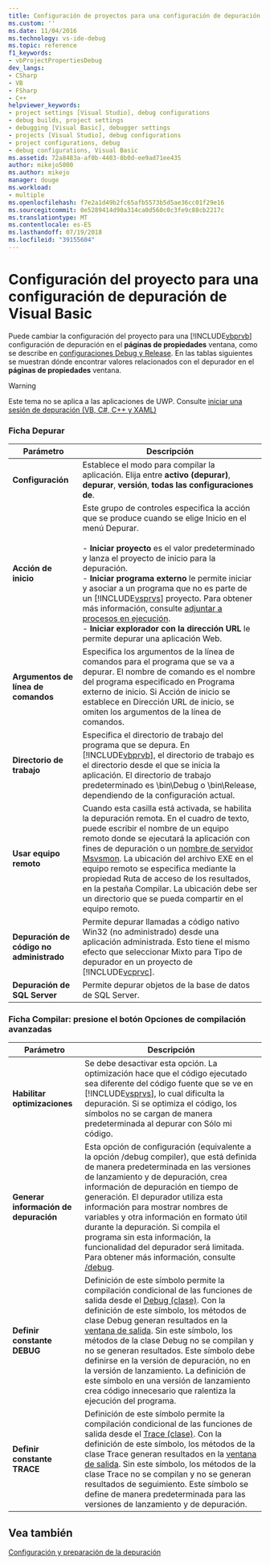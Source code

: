 ```yaml
---
title: Configuración de proyectos para una configuración de depuración de Visual Basic | Microsoft Docs
ms.custom: ''
ms.date: 11/04/2016
ms.technology: vs-ide-debug
ms.topic: reference
f1_keywords:
- vbProjectPropertiesDebug
dev_langs:
- CSharp
- VB
- FSharp
- C++
helpviewer_keywords:
- project settings [Visual Studio], debug configurations
- debug builds, project settings
- debugging [Visual Basic], debugger settings
- projects [Visual Studio], debug configurations
- project configurations, debug
- debug configurations, Visual Basic
ms.assetid: 72a8483a-af0b-4403-8b0d-ee9ad71ee435
author: mikejo5000
ms.author: mikejo
manager: douge
ms.workload:
- multiple
ms.openlocfilehash: f7e2a1d49b2fc65afb5573b5d5ae36cc01f29e16
ms.sourcegitcommit: 0e5289414d90a314ca0d560c0c3fe9c88cb2217c
ms.translationtype: MT
ms.contentlocale: es-ES
ms.lasthandoff: 07/19/2018
ms.locfileid: "39155604"
---
```

# <a name="project-settings-for-a-visual-basic-debug-configuration"></a>Configuración del proyecto para una configuración de depuración de Visual Basic
Puede cambiar la configuración del proyecto para una [!INCLUDE[vbprvb](../code-quality/includes/vbprvb_md.md)] configuración de depuración en el **páginas de propiedades** ventana, como se describe en [configuraciones Debug y Release](../debugger/how-to-set-debug-and-release-configurations.md). En las tablas siguientes se muestran dónde encontrar valores relacionados con el depurador en el **páginas de propiedades** ventana.  
  
> [!WARNING]
>  Este tema no se aplica a las aplicaciones de UWP. Consulte [iniciar una sesión de depuración (VB, C#, C++ y XAML)](../debugger/start-a-debugging-session-for-a-store-app-in-visual-studio-vb-csharp-cpp-and-xaml.md)  
  
### <a name="debug-tab"></a>Ficha Depurar  
  
|Parámetro|Descripción|  
|-------------|-----------------|  
|**Configuración**|Establece el modo para compilar la aplicación. Elija entre **activo (depurar)**, **depurar**, **versión**, **todas las configuraciones de**.|  
|**Acción de inicio**|Este grupo de controles especifica la acción que se produce cuando se elige Inicio en el menú Depurar.<br /><br /> -   **Iniciar proyecto** es el valor predeterminado y lanza el proyecto de inicio para la depuración. <br />-   **Iniciar programa externo** le permite iniciar y asociar a un programa que no es parte de un [!INCLUDE[vsprvs](../code-quality/includes/vsprvs_md.md)] proyecto. Para obtener más información, consulte [adjuntar a procesos en ejecución](../debugger/attach-to-running-processes-with-the-visual-studio-debugger.md).<br />-   **Iniciar explorador con la dirección URL** le permite depurar una aplicación Web.|  
|**Argumentos de línea de comandos**|Especifica los argumentos de la línea de comandos para el programa que se va a depurar. El nombre de comando es el nombre del programa especificado en Programa externo de inicio. Si Acción de inicio se establece en Dirección URL de inicio, se omiten los argumentos de la línea de comandos.|  
|**Directorio de trabajo**|Especifica el directorio de trabajo del programa que se depura. En [!INCLUDE[vbprvb](../code-quality/includes/vbprvb_md.md)], el directorio de trabajo es el directorio desde el que se inicia la aplicación. El directorio de trabajo predeterminado es \bin\Debug o \bin\Release, dependiendo de la configuración actual.|  
|**Usar equipo remoto**|Cuando esta casilla está activada, se habilita la depuración remota. En el cuadro de texto, puede escribir el nombre de un equipo remoto donde se ejecutará la aplicación con fines de depuración o un [nombre de servidor Msvsmon](../debugger/remote-debugging.md). La ubicación del archivo EXE en el equipo remoto se especifica mediante la propiedad Ruta de acceso de los resultados, en la pestaña Compilar. La ubicación debe ser un directorio que se pueda compartir en el equipo remoto.|  
|**Depuración de código no administrado**|Permite depurar llamadas a código nativo Win32 (no administrado) desde una aplicación administrada. Esto tiene el mismo efecto que seleccionar Mixto para Tipo de depurador en un proyecto de [!INCLUDE[vcprvc](../code-quality/includes/vcprvc_md.md)].|  
|**Depuración de SQL Server**|Permite depurar objetos de la base de datos de SQL Server.|  
  
### <a name="compile-tab-press-advanced-compile-options-button"></a>Ficha Compilar: presione el botón Opciones de compilación avanzadas  
  
|Parámetro|Descripción|  
|-------------|-----------------|  
|**Habilitar optimizaciones**|Se debe desactivar esta opción. La optimización hace que el código ejecutado sea diferente del código fuente que se ve en [!INCLUDE[vsprvs](../code-quality/includes/vsprvs_md.md)], lo cual dificulta la depuración. Si se optimiza el código, los símbolos no se cargan de manera predeterminada al depurar con Sólo mi código.|  
|**Generar información de depuración**|Esta opción de configuración (equivalente a la opción /debug compiler), que está definida de manera predeterminada en las versiones de lanzamiento y de depuración, crea información de depuración en tiempo de generación. El depurador utiliza esta información para mostrar nombres de variables y otra información en formato útil durante la depuración. Si compila el programa sin esta información, la funcionalidad del depurador será limitada. Para obtener más información, consulte [/debug](/dotnet/visual-basic/reference/command-line-compiler/debug).|  
|**Definir constante DEBUG**|Definición de este símbolo permite la compilación condicional de las funciones de salida desde el [Debug (clase)](/dotnet/api/system.diagnostics.debug). Con la definición de este símbolo, los métodos de clase Debug generan resultados en la [ventana de salida](../ide/reference/output-window.md). Sin este símbolo, los métodos de la clase Debug no se compilan y no se generan resultados. Este símbolo debe definirse en la versión de depuración, no en la versión de lanzamiento. La definición de este símbolo en una versión de lanzamiento crea código innecesario que ralentiza la ejecución del programa.|  
|**Definir constante TRACE**|Definición de este símbolo permite la compilación condicional de las funciones de salida desde el [Trace (clase)](/dotnet/api/system.diagnostics.trace). Con la definición de este símbolo, los métodos de la clase Trace generan resultados en la [ventana de salida](../ide/reference/output-window.md). Sin este símbolo, los métodos de la clase Trace no se compilan y no se generan resultados de seguimiento. Este símbolo se define de manera predeterminada para las versiones de lanzamiento y de depuración.|  
  
## <a name="see-also"></a>Vea también  
 [Configuración y preparación de la depuración](../debugger/debugger-settings-and-preparation.md)